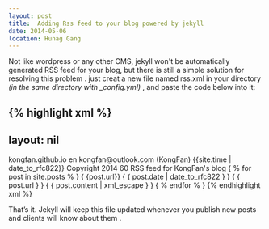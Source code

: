 ```yaml
---
layout: post
title:  Adding Rss feed to your blog powered by jekyll
date: 2014-05-06
location: Hunag Gang
---
```


Not like wordpress or any other CMS, jekyll won't be automatically generated 
RSS feed for your blog, but there is still a simple solution for resolving  this problem .
just creat a new file named rss.xml in your directory *(in the same directory
with _config.yml)* , and paste the code below into it:

{% highlight xml %}
---
layout: nil
---
<?xml version="1.0" encoding="UTF-8"?>
<rss version="2.0" xmlns:atom="http://www.w3.org/2005/Atom">
  <channel>
    <atom:link href="http://www.paperplanes.de/rss.xml" 
    rel="self" type="application/rss+xml" />
    <title>kongfan's blog</title>
    <link>kongfan.github.io</link>
    <language>en</language>
    <webMaster>kongfan@outlook.com (KongFan)</webMaster>
    <pubDate>{{site.time | date_to_rfc822}}</pubDate>
    <copyright>Copyright 2014</copyright>
    <ttl>60</ttl>
    <description>RSS feed for KongFan's blog</description>
    { % for post in site.posts % }
    <item>
      <title>{ { post.title } }</title>
      <link>{ {post.url}}</link>
      <pubDate>{ { post.date | date_to_rfc822 } }</pubDate>
      <guid>{ { post.url } }</guid>
      <description>{ { post.content | xml_escape } }</description>
    </item>
    { % endfor % }
  </channel>
</rss>
{% endhighlight xml %}

That’s it. Jekyll will keep this file updated whenever you publish new posts
and clients will know about them .
